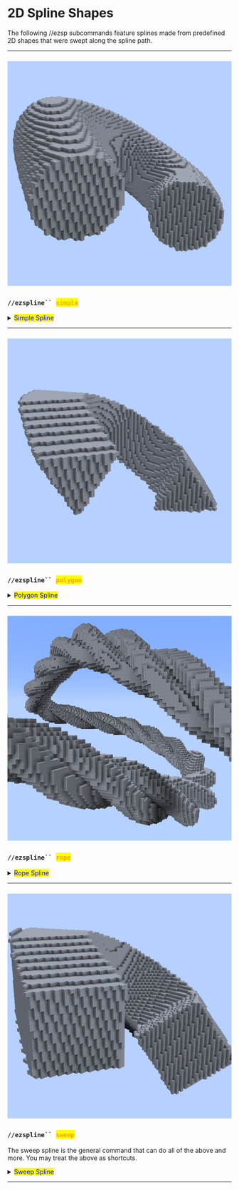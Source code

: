 # 2D Spline Shapes

The following //ezsp subcommands feature splines made from predefined 2D shapes that were swept along the spline path.

***

### ![](../../.gitbook/assets/SplinesSimple.png)

### `//ezspline`` `<mark style="color:orange;">`simple`</mark>

<details>

<summary><mark style="color:blue;">Simple Spline</mark></summary>

**`//ezsp simple <pattern>`** [**`<radii>`**](common-parameters.md#radius-progression-less-than-radii-greater-than) [**`[-t <angle>]`**](common-parameters.md#twist-t-less-than-angle-greater-than) [**`[-p <kbParameters>]`**](common-parameters.md#kochanek-bartel-parameters-p-less-than-kbparameters-greater-than) [**`[-q <quality>]`**](common-parameters.md#quality-q-less-than-quality-greater-than) [**`[-n <normalMode>]`**](common-parameters.md#spline-normal-mode-n-less-than-normalmode-greater-than) [**`[-h]`**](common-parameters.md#ingame-help-page-h)

Generates a simple cylindrical spline along the selected positions.

* **`<Pattern>`**:
  * Specifies the block(s) the spline is made out of.

The remaining arguments are outlined on the [Common Parameters](common-parameters.md) subpage.

</details>

***

### ![](../../.gitbook/assets/SplinesPolygon.gif)

### `//ezspline`` `<mark style="color:orange;">`polygon`</mark>

<details>

<summary><mark style="color:blue;">Polygon Spline</mark></summary>

**`//ezsp polygon <pattern>`** [**`<radii>`**](common-parameters.md#radius-progression-less-than-radii-greater-than) **`[sides]`** [**`[-t <angle>]`**](common-parameters.md#twist-t-less-than-angle-greater-than) [**`[-p <kbParameters>]`**](common-parameters.md#kochanek-bartel-parameters-p-less-than-kbparameters-greater-than) [**`[-q <quality>]`**](common-parameters.md#quality-q-less-than-quality-greater-than) [**`[-n <normalMode>]`**](common-parameters.md#spline-normal-mode-n-less-than-normalmode-greater-than) [**`[-h]`**](common-parameters.md#ingame-help-page-h)

Generates a polygon-shaped spline along the selected positions.

* **`<Pattern>`**:
  * Specifies the block(s) the spline is made out of.
* **`[sides]`** (Default: 6):
  * The number of sides of the polygon. 3 means triangle, 4 means square, 5 means pentagon, etc.

The remaining arguments are outlined on the [Common Parameters](common-parameters.md) subpage.

</details>

***

### ![](../../.gitbook/assets/SplinesRope.png)

### `//ezspline`` `<mark style="color:orange;">`rope`</mark>

<details>

<summary><mark style="color:blue;">Rope Spline</mark></summary>

**`//ezsp rope <pattern>`** [**`<radii>`**](common-parameters.md#radius-progression-less-than-radii-greater-than) **`[count]`** [**`[-t <angle>]`**](common-parameters.md#twist-t-less-than-angle-greater-than) [**`[-p <kbParameters>]`**](common-parameters.md#kochanek-bartel-parameters-p-less-than-kbparameters-greater-than) [**`[-q <quality>]`**](common-parameters.md#quality-q-less-than-quality-greater-than) [**`[-n <normalMode>]`**](common-parameters.md#spline-normal-mode-n-less-than-normalmode-greater-than) [**`[-h]`**](common-parameters.md#ingame-help-page-h)&#x20;

Generates a rope-shaped spline along the selected positions.

* **`<Pattern>`**:
  * Specifies the block(s) the spline is made out of.
* **`[count]`** (Default: 3):
  * The amount of intertwining ropes.
* [**`[-t <angle>]`**](2d-spline-shapes.md#twist-t-less-than-angle-greater-than) (Default: <mark style="background-color:yellow;">**90**</mark>):
  * Defines how much to twist the shape along the spline. Unlike all other subcommands, the rope spline has a default twist angle of 90°.

The remaining arguments are outlined on the [Common Parameters](common-parameters.md) subpage.

</details>

***

### ![](../../.gitbook/assets/SplinesSweep.gif)

### `//ezspline`` `<mark style="color:orange;">`sweep`</mark>&#x20;

The sweep spline is the general command that can do all of the above and more. You may treat the above as shortcuts.

<details>

<summary><mark style="color:blue;">Sweep Spline</mark></summary>

**`//ezsp sweep <2Dshape> <pattern>`** [**`<radii>`**](common-parameters.md#radius-progression-less-than-radii-greater-than) [**`[-t <angle>]`**](common-parameters.md#twist-t-less-than-angle-greater-than) [**`[-p <kbParameters>]`**](common-parameters.md#kochanek-bartel-parameters-p-less-than-kbparameters-greater-than) [**`[-q <quality>]`**](common-parameters.md#quality-q-less-than-quality-greater-than) [**`[-n <normalMode>]`**](common-parameters.md#spline-normal-mode-n-less-than-normalmode-greater-than) [**`[-h]`**](common-parameters.md#ingame-help-page-h)&#x20;

Generates a shaped spline by sweeping a 2D shape along the spline path.

* **`<2Dshape>`**:
  * The 2D shape to sweep across along the path. Available options:
    * <mark style="color:orange;">Circle (Ci)</mark> (equivalent to [`//ezsp simple`](2d-spline-shapes.md#ezspline-simple))
    * <mark style="color:orange;">Square (Sq)</mark>
    * <mark style="color:orange;">Diamond (Di)</mark>
    * <mark style="color:orange;">RoundedSquare (RS)</mark>
    * <mark style="color:orange;">SuperCircle (SC)</mark>
      * Exponent (E): Determines the shape.
      * See [https://www.desmos.com/calculator/vewqf5sc0x](https://www.desmos.com/calculator/vewqf5sc0x)
    * <mark style="color:orange;">CirclesCircle (CC)</mark> (equivalent to [`//ezsp rope`](2d-spline-shapes.md#ezspline-rope))
      * Count (C): Sets the number of circles in the circle.
      * See [https://www.desmos.com/calculator/g9baekvgx9](https://www.desmos.com/calculator/g9baekvgx9)
    * <mark style="color:orange;">Polygon (Po)</mark> (equivalent to [`//ezsp polygon`](2d-spline-shapes.md#ezspline-polygon))
      * Sides (S): Sets the number of sides of the regular polygon. E.g. 6 meaning hexagon.
      * See [https://www.desmos.com/calculator/eemibllcg8](https://www.desmos.com/calculator/eemibllcg8)
    * <mark style="color:orange;">Rectangle (Re</mark>)
      * Define a rectangle using two positions.
      * See [https://www.desmos.com/calculator/jqyaujpdsk](https://www.desmos.com/calculator/jqyaujpdsk)
    * <mark style="color:orange;">Star (St)</mark>
      * Sides (S): Sets the number of points.
      * Depth (D): Between 0-1. Sets how deep the folds of the star are towards the center.
      * See [https://www.desmos.com/calculator/gqclaezcxc](https://www.desmos.com/calculator/gqclaezcxc)
    * <mark style="color:orange;">Flower (Fl)</mark>
      * Sides (S): Sets the number of petals.
      * Depth (D): Between 0-1. Sets how deep the folds between the petals of the flower are towards the center.
      * See [https://www.desmos.com/calculator/wsutm4zmbz](https://www.desmos.com/calculator/wsutm4zmbz)
* **`<Pattern>`**:
  * Specifies the block(s) the spline should be made out of.

The remaining arguments are outlined on the [Common Parameters](common-parameters.md) subpage.

</details>

***
